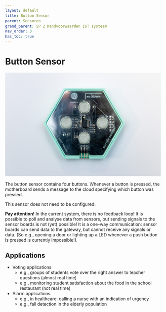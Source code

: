 ```yaml
---
layout: default
title: Button Sensor
parent: Sensoren
grand_parent: SP 2 Randvoorwaarden IoT systeem
nav_order: 3
has_toc: true
---
```


# Button Sensor


![](./../../assets/images/button-sensor.jpg)

The button sensor contains four buttons.
Whenever a button is pressed, the motherboard sends a message to the cloud specifying which button was pressed.

This sensor does not need to be configured.

__Pay attention!__ In the current system, there is no feedback loop! It is possible to poll and analyse data from sensors, but sending signals to the sensor boards is not (yet) possible! It is a one-way communication: sensor boards can send data to the gateway, but cannot receive any signals or data. (So e.g., opening a door or lighting up a LED whenever a push button is pressed is currently impossible!).

## Applications
- Voting applications
	* e.g., groups of students vote over the right answer to teacher questions (almost real time)
	* e.g., monitoring student satisfaction about the food in the school restaurant (not real time)
- Alarm applications
	* e.g., in healthcare: calling a nurse with an indication of urgency
	* e.g., fall detection in the elderly population